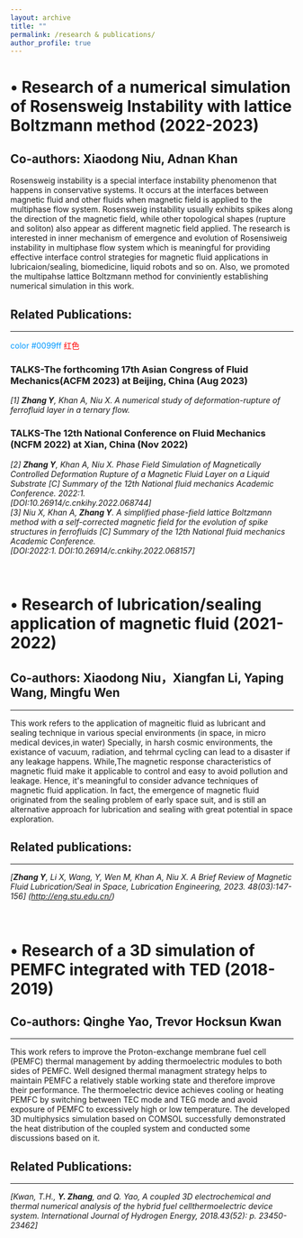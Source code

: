 ```yaml
---
layout: archive
title: ""
permalink: /research & publications/
author_profile: true
---
```


• Research of a numerical simulation of Rosensweig Instability with lattice Boltzmann method (2022-2023)
======
## Co-authors: Xiaodong Niu, Adnan Khan

Rosensweig instability is a special interface instability phenomenon that happens in conservative systems. 
It occurs at the interfaces between magnetic fluid and other fluids when magnetic field is applied to the multiphase flow system. 
Rosensweig instability usually exhibits spikes along the direction of the magnetic field, while other topological shapes (rupture and soliton) also appear as different magnetic field applied.
The research is interested in inner mechanism of emergence and evolution of Rosensiweig instability in multiphase flow system which is meaningful for providing effective interface control strategies for magnetic fluid applications in lubricaion/sealing, biomedicine, liquid robots and so on. 
Also, we promoted the multipahse lattice Boltzmann method for conviniently establishing numerical simulation in this work. 

## Related Publications: 
---
<!--#--------------------------------------------------------------------------------------------------------------------------------------------------------------------------------------------------->
<font color=#0099ff>color #0099ff</font>
<font color=red>红色</font>
### TALKS-The forthcoming 17th Asian Congress of Fluid Mechanics(ACFM 2023) at Beijing, China (Aug 2023)<br>
_[1] __Zhang Y__, Khan A, Niu X. A numerical study of deformation-rupture of ferrofluid layer in a ternary flow._<br>
### TALKS-The 12th National Conference on Fluid Mechanics (NCFM 2022) at Xian, China (Nov 2022)<br>
*[2] __Zhang Y__, Khan A, Niu X. Phase Field Simulation of Magnetically Controlled Deformation Rupture of a Magnetic Fluid Layer on a Liquid Substrate [C] Summary of the 12th National fluid mechanics Academic Conference. 2022:1.<br>
[DOI:10.26914/c.cnkihy.2022.068744]* <br>
*[3] Niu X, Khan A, __Zhang Y__. A simplified phase-field lattice Boltzmann method with a self-corrected magnetic field for the evolution of spike structures in ferrofluids [C] Summary of the 12th National fluid mechanics Academic Conference.<br>
[DOI:2022:1. DOI:10.26914/c.cnkihy.2022.068157]*<br> 

<!--#---------------------------------------------------------------------------------------------------------------------------------------------------------------------------------------------------><br>
  
• Research of lubrication/sealing application of magnetic fluid (2021-2022)
======
## Co-authors: Xiaodong Niu，Xiangfan Li, Yaping Wang, Mingfu Wen
---
This work refers to the application of magneitic fluid as lubricant and sealing technique in various special environments (in space, in micro medical devices,in water) 
Specially, in harsh cosmic environments, the existance of vacuum, radiation, and tehrmal cycling can lead to a disaster if any leakage happens.
While,The magnetic response characteristics of magnetic fluid make it applicable to control and easy to avoid pollution and leakage. 
Hence, it's meaningful to consider advance techniques of magnetic fluid application. In fact, the emergence of magnetic fluid originated from the sealing problem of early space suit, 
and is still an alternative approach for lubrication and sealing with great potential in space exploration.<br>

## Related publications:
---
*[__Zhang Y__, Li X, Wang, Y, Wen M, Khan A, Niu X. A Brief Review of Magnetic Fluid Lubrication/Seal in Space, Lubrication Engineering, 2023. 48(03):147-156] (http://eng.stu.edu.cn/)*
<!--#---------------------------------------------------------------------------------------------------------------------------------------------------------------------------------------------------><br>
  
• Research of a 3D simulation of PEMFC integrated with TED (2018-2019)
======
## Co-authors: Qinghe Yao, Trevor Hocksun Kwan
---
This work refers to improve the Proton-exchange membrane fuel cell (PEMFC) thermal management by adding thermoelectric modules to both sides of PEMFC. 
Well designed thermal managment strategy helps to maintain PEMFC a relatively stable working state and therefore improve their performance.
The thermoelectric device achieves cooling or heating PEMFC by switching between TEC mode and TEG mode and avoid exposure of PEMFC to excessively high or low temperature. 
The developed 3D multiphysics simulation based on COMSOL successfully demonstrated the heat distribution of the coupled system and conducted some discussions based on it.

## Related Publications: 
---
*[Kwan, T.H., __Y. Zhang__, and Q. Yao, A coupled 3D electrochemical and thermal numerical analysis of the hybrid fuel cellthermoelectric device system. International Journal of Hydrogen Energy, 2018.43(52): p. 23450-23462]*
<!--#---------------------------------------------------------------------------------------------------------------------------------------------------------------------------------------------------><br>
<!--{% if author.googlescholar %}-->
<!--  You can also find my articles on <u><a href="{{author.googlescholar}}">my Google Scholar profile</a>.</u>-->

<!--{% endif %}-->

<!--{% include base_path %}-->

<!--#一个 for 循环，用于迭代作者的出版物。在每次迭代中，我们包含一个 HTML 片段，以显示文章的标题和相关信息。每个构建的页面都会显示所有出版物，按照最近发表的文章从新到旧的顺序排列。-->

<!--{% for post in site.publications reversed %}-->

 <!-- {% include archive-single.html %}-->

<!--{% endfor %}  -->



